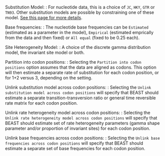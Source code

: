 Substitution Model:
: For nucleotide data, this is a choice of `JC`, `HKY`, `GTR` or `TN93`. Other substitution models are possible by constraining one of these model. [See this page for more details](custom_substitution_models).

Base frequencies:
: The nucleotide base frequencies can be `Estimated` (estimated as a parameter in the model), `Empirical` (estimated emprically from the data and then fixed) or `All equal` (fixed to be 0.25 each). 

Site Heterogeneity Model:
: A choice of the discrete gamma distribution model, the invariant site model or both.

Partition into codon positions:
: Selecting the `Partition into codon positions` option assumes that the data are aligned as codons. This option will then estimate a separate rate of substitution for each codon position, or for 1+2 versus 3, depending on the setting.

Unlink substitution model across codon positions:
: Selecting the `Unlink substitution model across codon positions` will specify that BEAST should estimate a separate transition-transversion ratio or general time reversible rate matrix for each codon position. 

Unlink rate heterogeneity model across codon positions:
: Selecting the `Unlink rate heterogeneity model across codon positions` will specify that BEAST should estimate set of rate heterogeneity parameters (gamma shape parameter and/or proportion of invariant sites) for each codon position.

Unlink base frequencies across codon positions:
: Selecting the `Unlink base frequencies across codon positions` will specify that BEAST should estimate a separate set of base frequencies for each codon position.
